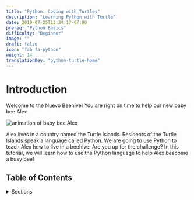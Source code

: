 ```yaml
---
title: "Python: Coding with Turtles"
description: "Learning Python with Turtle"
date: 2019-07-25T13:24:17-07:00
prereq: "Python Basics"
difficulty: "Beginner"
image: ""
draft: false
icon: "fab fa-python"
weight: 14
translationKey: "python-turtle-home"
---
```


# Introduction

Welcome to the Nuevo Beehive! You are right on time to help our new baby bee Alex. 

![animation of baby bee Alex](https://media1.giphy.com/media/ozjz5omKqJYex8CaDV/giphy.gif)

Alex lives in a country named the Turtle Islands. Residents of the Turtle Islands speak a language called Python. We are going to use Python to teach Alex how to live in a beehive. Are you up for the challenge? In this tutorial, we will learn how to use the Python language to help Alex *bee*come a busy bee!

## Table of Contents
<details>
<summary>Sections</summary>
{{% children %}}
</details>

